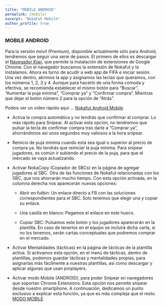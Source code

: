 ```yaml
---
title: "MOBILE ANDROID"
permalink: /mobile/
excerpt: "NokaFut Mobile"
author_profile: true
---
```


### MOBILE ANDROID

Para la versión móvil (Premium), disponible actualmente sólo para Android, tendremos que seguir una serie de pasos. El primero de ellos es descargar el [Navegador Kiwi](https://play.google.com/store/apps/details?id=com.kiwibrowser.browser), que permite la instalación de extensiones de Google Chrome. Con el navegador buscamos la extensión de Nokafut y la instalamos. Ahora es turno de acudir a web app de FIFA e iniciar sesión. Una vez dentro, abrimos la app y asignamos las teclas que queramos, con los números 1, 2, 3 y 4. Aunque para hacerlo de una forma cómoda y efectiva, se recomienda establecer el mismo botón para “Buscar”, “Aumentar la puja mínima”, “Comprar ya” y “Confirmar compra”. Mientras que dejar el botón número 2 para la opción de “Atrás”.

Podeis ver un video rápido aqui ... [Nokafut Android Mobile](https://twitter.com/nokafut/status/1320784308857151494?s=21)

  * Activa la compra automática y no tendrás que confirmar al comprar. Lo más rápido para Snipear. Al activar esta opción, no tendremos que pulsar la tecla de confirmar compra tras darle a “Comprar ya”, ahorrándonos así unos segundos muy valiosos a la hora snipear.

  * Reinicio de puja mínima cuando esta sea igual o superior al precio de compra ya. No tendrás que reiniciar la puja mínima. Para snipear jugadores, es común ir subiendo el precio de la puja, para que el mercado se vaya actualizando.

  * Activar NokaCopy (Copiador de SBCs) en la página de agregar jugadores al SBC. Otra de las funciones de Nokafut relacionadas con los SBC, que nos ahorrarán mucho tiempo. Con esta opción activada, en la columna derecha nos aparecerán nuevas opciones:

    * Abrir en futbin: Un enlace directo a FB con las soluciones correspondientes para el SBC. Solo tenemos que elegir una y copiar su enlace.

    * Una casilla en blanco: Pegamos el enlace en este hueco.

    * Copiar SBC: Pulsamos este botón y los jugadores aparecerán en la plantilla. En caso de tenerlos en el equipo se incluirá dicha carta, si no los tenemos, serán cartas conceptuales que podremos comprar en el mercado.

  * Activar Mentalidades (tácticas) en la página de tácticas de la plantilla activa. Si activamos esta opción, en el menú de tácticas, dentro de plantillas, podemos guardar tácticas y mentalidades propias, para asignarlas más fácilmente a nuestras plantillas, así como descargar y aplicar algunas que usan proplayers.

  * Activar modo Mobile (ANDROID), para poder Snipear en navegadores que soportan Chrome Extensions. Esta opción nos permite snipear desde nuestro smartphone. A continuación, dedicamos un punto exclusivo a explicar esta función, ya que es más compleja que el resto. [MODO MOBILE](https://nokafut.github.io/mobile/)
